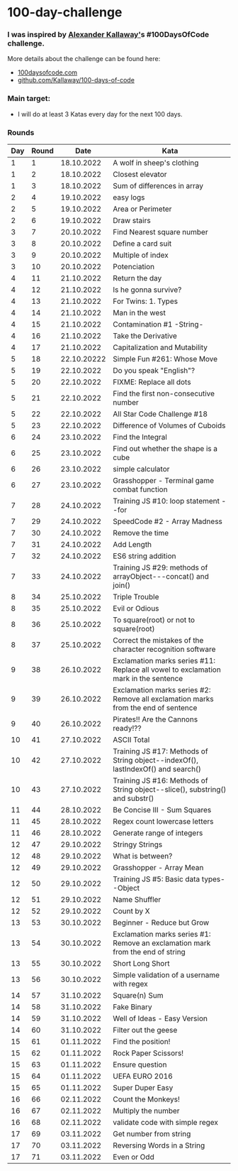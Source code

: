 # 100-day-challenge


### I was inspired by [Alexander Kallaway'](https://github.com/Kallaway)s #100DaysOfCode challenge.

More details about the challenge can be found here:

- [100daysofcode.com](100daysofcode.com)
- [github.com/Kallaway/100-days-of-code](github.com/Kallaway/100-days-of-code)

### Main target:
- I will do at least 3 Katas every day for the next 100 days.


### Rounds

| Day | Round      | Date | Kata |
| ----- | ----------- | ----------- | ----------- |
| 1 | 1      | 18.10.2022       | A wolf in sheep's clothing |
| 1| 2   | 18.10.2022        | Closest elevator |
| 1 | 3   | 18.10.2022        | Sum of differences in array |
| 2 | 4   | 19.10.2022        | easy logs|
| 2 | 5   | 19.10.2022        | Area or Perimeter |
| 2 | 6   | 19.10.2022        | Draw stairs |
| 3 | 7   | 20.10.2022        | Find Nearest square number |
| 3 | 8   | 20.10.2022        | Define a card suit |
| 3 | 9   | 20.10.2022        | Multiple of index |
| 3 | 10   | 20.10.2022        | Potenciation |
| 4 | 11   | 21.10.2022        | Return the day |
| 4 | 12   | 21.10.2022        | Is he gonna survive? |
| 4 | 13   | 21.10.2022        | For Twins: 1. Types |
| 4 | 14   | 21.10.2022        | Man in the west |
| 4 | 15   | 21.10.2022        | Contamination #1 -String- |
| 4 | 16   | 21.10.2022        | Take the Derivative |
| 4 | 17   | 21.10.2022        | Capitalization and Mutability |
| 5 | 18 | 22.10.20222 | Simple Fun #261: Whose Move |
| 5 | 19 | 22.10.2022 | Do you speak "English"? |
| 5 | 20 | 22.10.2022 | FIXME: Replace all dots |
| 5 | 21 | 22.10.2022 | Find the first non-consecutive number |
| 5 | 22 | 22.10.2022 | All Star Code Challenge #18 |
| 5 | 23 | 22.10.2022 | Difference of Volumes of Cuboids |
| 6 | 24 | 23.10.2022 | Find the Integral |
| 6 | 25 | 23.10.2022 | Find out whether the shape is a cube |
| 6 | 26 | 23.10.2022 | simple calculator |
| 6 | 27 | 23.10.2022 | Grasshopper - Terminal game combat function |
| 7 | 28 | 24.10.2022 | Training JS #10: loop statement --for |
| 7 | 29 | 24.10.2022 | SpeedCode #2 - Array Madness |
| 7 | 30 | 24.10.2022 | Remove the time |
| 7 | 31 | 24.10.2022 | Add Length |
| 7 | 32 | 24.10.2022 | ES6 string addition |
| 7 | 33 | 24.10.2022 | Training JS #29: methods of arrayObject---concat() and join() |
| 8 | 34 | 25.10.2022 | Triple Trouble |
| 8 | 35 | 25.10.2022 | Evil or Odious |
| 8 | 36 | 25.10.2022 | To square(root) or not to square(root) |
| 8 | 37 | 25.10.2022 | Correct the mistakes of the character recognition software |
| 9 | 38 | 26.10.2022 | Exclamation marks series #11: Replace all vowel to exclamation mark in the sentence |
| 9 | 39 | 26.10.2022 | Exclamation marks series #2: Remove all exclamation marks from the end of sentence |
| 9 | 40 | 26.10.2022 | Pirates!! Are the Cannons ready!?? |
| 10 | 41 | 27.10.2022 | ASCII Total |
| 10 | 42 | 27.10.2022 | Training JS #17: Methods of String object--indexOf(), lastIndexOf() and search() |
| 10 | 43 | 27.10.2022 | Training JS #16: Methods of String object--slice(), substring() and substr() |
| 11 | 44 | 28.10.2022 | Be Concise III - Sum Squares |
| 11 | 45 | 28.10.2022 | Regex count lowercase letters |
| 11 | 46 | 28.10.2022 | Generate range of integers |
| 12 | 47 | 29.10.2022 | Stringy Strings |
| 12 | 48 | 29.10.2022 | What is between? |
| 12 | 49 | 29.10.2022 | Grasshopper - Array Mean |
| 12 | 50 | 29.10.2022 | Training JS #5: Basic data types--Object |
| 12 | 51 | 29.10.2022 | Name Shuffler |
| 12 | 52 | 29.10.2022 | Count by X |
| 13 | 53 | 30.10.2022 | Beginner - Reduce but Grow |
| 13 | 54 | 30.10.2022 | Exclamation marks series #1: Remove an exclamation mark from the end of string |
| 13 | 55 | 30.10.2022 | Short Long Short |
| 13 | 56 | 30.10.2022 | Simple validation of a username with regex |
| 14 | 57 | 31.10.2022 | Square(n) Sum |
| 14 | 58 | 31.10.2022 | Fake Binary |
| 14 | 59 | 31.10.2022 | Well of Ideas - Easy Version |
| 14 | 60 | 31.10.2022 | Filter out the geese |
| 15 | 61 | 01.11.2022 | Find the position! |
| 15 | 62 | 01.11.2022 | Rock Paper Scissors! |
| 15 | 63 | 01.11.2022 | Ensure question |
| 15 | 64 | 01.11.2022 | UEFA EURO 2016 |
| 15 | 65 | 01.11.2022 | Super Duper Easy |
| 16 | 66 | 02.11.2022 | Count the Monkeys! |
| 16 | 67 | 02.11.2022 | Multiply the number |
| 16 | 68 | 02.11.2022 | validate code with simple regex |
| 17 | 69 | 03.11.2022 | Get number from string |
| 17 | 70 | 03.11.2022 | Reversing Words in a String |
| 17 | 71 | 03.11.2022 | Even or Odd |
